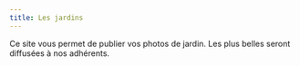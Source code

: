 ```yaml
---
title: Les jardins
---
```

Ce site vous permet de publier vos photos de jardin. Les plus belles seront diffusées à nos adhérents.